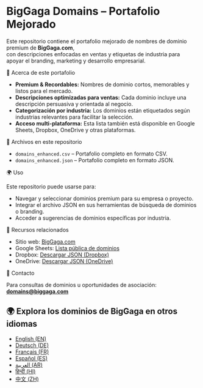 # BigGaga Domains – Portafolio Mejorado

Este repositorio contiene el portafolio mejorado de nombres de dominio premium de **BigGaga.com**,  
con descripciones enfocadas en ventas y etiquetas de industria para apoyar el branding, marketing y desarrollo empresarial.  

📌 Acerca de este portafolio

- **Premium & Recordables:** Nombres de dominio cortos, memorables y listos para el mercado.  
- **Descripciones optimizadas para ventas:** Cada dominio incluye una descripción persuasiva y orientada al negocio.  
- **Categorización por industria:** Los dominios están etiquetados según industrias relevantes para facilitar la selección.  
- **Acceso multi-plataforma:** Esta lista también está disponible en Google Sheets, Dropbox, OneDrive y otras plataformas.  

📂 Archivos en este repositorio

- `domains_enhanced.csv` – Portafolio completo en formato CSV.  
- `domains_enhanced.json` – Portafolio completo en formato JSON.  

🌍 Uso

Este repositorio puede usarse para:  

- Navegar y seleccionar dominios premium para su empresa o proyecto.  
- Integrar el archivo JSON en sus herramientas de búsqueda de dominios o branding.  
- Acceder a sugerencias de dominios específicas por industria.  

🔗 Recursos relacionados

- Sitio web: [BigGaga.com](https://biggaga.com)  
- Google Sheets: [Lista pública de dominios](https://docs.google.com/spreadsheets/d/1UH-l7kTcvJdHaTE-mXeTxJVci-yKSRnBsVBV3kH79uU/edit?usp=sharing)  
- Dropbox: [Descargar JSON (Dropbox)](https://www.dropbox.com/scl/fi/qpxsqdknopq092uhxwesc/domains_es.json?rlkey=wx1pw4lgxaahgoicpfgskt41b&st=9bohijrd&dl=0)  
- OneDrive: [Descargar JSON (OneDrive)](https://1drv.ms/u/c/c6c0dcda53e2941a/EVmk_ldFPptKtC_kL-dQpLUBslCBoxFY51tQ9boRAGql7A?download=1)  

📧 Contacto

Para consultas de dominios u oportunidades de asociación: **domains@biggaga.com**

## 🌍 Explora los dominios de BigGaga en otros idiomas

- [English (EN)](https://github.com/BigGagaCom/biggaga-domains-en)
- [Deutsch (DE)](https://github.com/BigGagaCom/biggaga-domains-de)
- [Français (FR)](https://github.com/BigGagaCom/biggaga-domains-fr)
- [Español (ES)](https://github.com/BigGagaCom/biggaga-domains-es)
- [العربية (AR)](https://github.com/BigGagaCom/biggaga-domains-ar)
- [हिन्दी (HI)](https://github.com/BigGagaCom/biggaga-domains-hi)
- [中文 (ZH)](https://github.com/BigGagaCom/biggaga-domains-zh)

